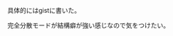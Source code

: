 具体的にはgistに書いた。

完全分散モードが結構癖が強い感じなので気をつけたい。

<script src="https://gist.github.com/944255.js"> </script>
<script src="https://gist.github.com/944342.js"> </script>
